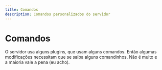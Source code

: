 ```yaml
---
title: Comandos
description: Comandos personalizados do servidor
---
```


# Comandos

O servidor usa alguns plugins, que usam alguns comandos. Então algumas modificações necessitam que se saiba alguns comandinhos. Não é muito e a maioria vale a pena (eu acho).